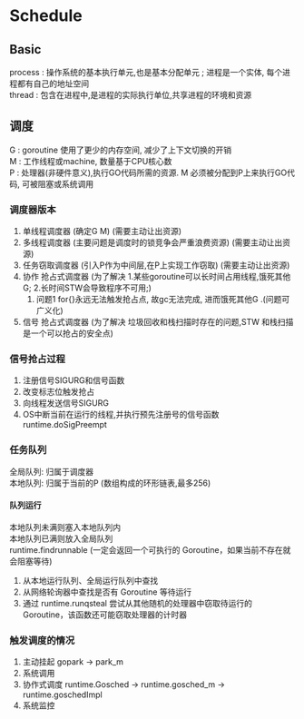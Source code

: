 # Schedule
## Basic
process : 操作系统的基本执行单元,也是基本分配单元 ; 进程是一个实体, 每个进程都有自己的地址空间      
thread : 包含在进程中,是进程的实际执行单位,共享进程的环境和资源     

## 调度
G : goroutine 使用了更少的内存空间, 减少了上下文切换的开销      
M : 工作线程或machine, 数量基于CPU核心数    
P : 处理器(非硬件意义),执行GO代码所需的资源. M 必须被分配到P上来执行GO代码, 可被阻塞或系统调用      

### 调度器版本
1.  单线程调度器 (确定G M) (需要主动让出资源)
2.  多线程调度器 (主要问题是调度时的锁竞争会严重浪费资源) (需要主动让出资源)
3.  任务窃取调度器 (引入P作为中间层,在P上实现工作窃取) (需要主动让出资源)
4.  协作 抢占式调度器 (为了解决 1.某些goroutine可以长时间占用线程,饿死其他G; 2.长时间STW会导致程序不可用;)
    1.  问题1 for{}永远无法触发抢占点, 故gc无法完成, 进而饿死其他G .(问题可广义化)
5.  信号 抢占式调度器 (为了解决 垃圾回收和栈扫描时存在的问题,STW 和栈扫描是一个可以抢占的安全点)
### 信号抢占过程
1.  注册信号SIGURG和信号函数
2.  改变标志位触发抢占
3.  向线程发送信号SIGURG
4.  OS中断当前在运行的线程,并执行预先注册号的信号函数runtime.doSigPreempt

### 任务队列
全局队列: 归属于调度器      
本地队列: 归属于当前的P (数组构成的环形链表,最多256)        
#### 队列运行
本地队列未满则塞入本地队列内        
本地队列已满则放入全局队列      
runtime.findrunnable (一定会返回一个可执行的 Goroutine，如果当前不存在就会阻塞等待)       
1.  从本地运行队列、全局运行队列中查找
2.  从网络轮询器中查找是否有 Goroutine 等待运行
3.  通过 runtime.runqsteal 尝试从其他随机的处理器中窃取待运行的 Goroutine，该函数还可能窃取处理器的计时器

### 触发调度的情况
1.  主动挂起 gopark -> park_m
2.  系统调用
3.  协作式调度 runtime.Gosched -> runtime.gosched_m -> runtime.goschedImpl
4.  系统监控